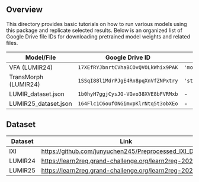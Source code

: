 ## Overview

This directory provides basic tutorials on how to run various models using this package and replicate selected results. Below is an organized list of Google Drive file IDs for downloading pretrained model weights and related files.

|Model/File|Google Drive ID |Dict Key|
|---|---|---|
|VFA (LUMIR24)| `17XEfRYJbnrtCVhaBCOvQVOLkWhix9PAK` |`'model_state_dict'`|
|TransMorph (LUMIR24)|`1SSqI88l1MdrPJgE4Rn8pqXnVfZNPxtry`|`'state_dict'`|
|LUMIR_dataset.json|`1b0hyH7ggjCysJG-VGvo38XVE8bFVRMxb`|-|
|LUMIR25_dataset.json|`164Flc1C6oufONGimvpKlrNtq5t3obXEo`|-|

## Dataset

|Dataset|Link|
|---|---|
|IXI| https://github.com/junyuchen245/Preprocessed_IXI_Dataset|
|LUMIR24|https://learn2reg.grand-challenge.org/learn2reg-2024/|
|LUMIR25|https://learn2reg.grand-challenge.org/learn2reg-2025/|